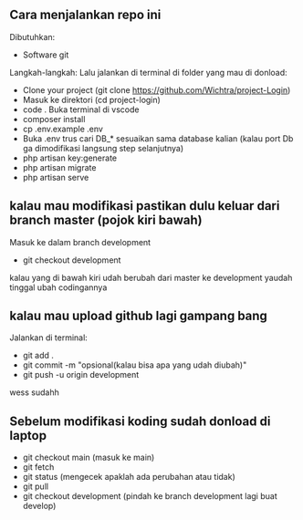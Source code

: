 ## Cara menjalankan repo ini

Dibutuhkan:

-   Software git

Langkah-langkah:
Lalu jalankan di terminal di folder yang mau di donload:

-   Clone your project (git clone https://github.com/Wichtra/project-Login)
-   Masuk ke direktori (cd project-login)
-   code .
    Buka terminal di vscode
-   composer install
-   cp .env.example .env
-   Buka .env trus cari DB\_\* sesuaikan sama database kalian (kalau port Db ga dimodifikasi langsung step selanjutnya)
-   php artisan key:generate
-   php artisan migrate
-   php artisan serve

## kalau mau modifikasi pastikan dulu keluar dari branch master (pojok kiri bawah)

Masuk ke dalam branch development

-   git checkout development

kalau yang di bawah kiri udah berubah dari master ke development yaudah tinggal ubah codingannya

## kalau mau upload github lagi gampang bang

Jalankan di terminal:

-   git add .
-   git commit -m "opsional(kalau bisa apa yang udah diubah)"
-   git push -u origin development

wess sudahh

## Sebelum modifikasi koding sudah donload di laptop

-   git checkout main (masuk ke main)
-   git fetch
-   git status (mengecek apaklah ada perubahan atau tidak)
-   git pull
-   git checkout development (pindah ke branch development lagi buat develop)
